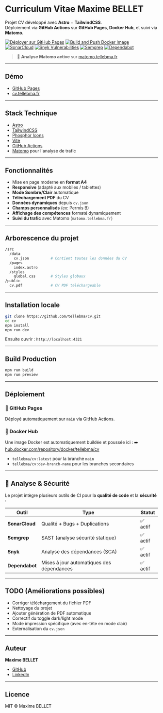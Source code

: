 # Curriculum Vitae Maxime BELLET

Projet CV développé avec **Astro** + **TailwindCSS**.  
Déploiement via **GitHub Actions** sur **GitHub Pages**, **Docker Hub**, et suivi via **Matomo**.

[![Déployer sur GitHub Pages](https://github.com/tellebma/cv/actions/workflows/deploy_github_pages.yml/badge.svg)](https://github.com/tellebma/cv/actions/workflows/deploy_github_pages.yml)
[![Build and Push Docker Image](https://github.com/tellebma/cv/actions/workflows/docker_publish.yml/badge.svg)](https://github.com/tellebma/cv/actions/workflows/docker_publish.yml)
[![SonarCloud](https://sonarcloud.io/api/project_badges/measure?project=tellebma_cv&metric=alert_status)](https://sonarcloud.io/summary/new_code?id=tellebma_cv)
[![Snyk Vulnerabilities](https://snyk.io/test/github/tellebma/cv/badge.svg)](https://snyk.io/test/github/tellebma/cv)
[![Semgrep](https://img.shields.io/badge/semgrep-scanning-brightgreen)](https://semgrep.dev/orgs/tellebma)
[![Dependabot](https://img.shields.io/badge/dependabot-enabled-brightgreen)](https://docs.github.com/en/code-security/supply-chain-security/keeping-your-dependencies-updated-automatically)

> 🎯 **Analyse Matomo active** sur [matomo.tellebma.fr](https://matomo.tellebma.fr)

---

## Démo

- [GitHub Pages](https://tellebma.github.io/cv)
- [cv.tellebma.fr](https://cv.tellebma.fr)

---

## Stack Technique

- [Astro](https://astro.build/)
- [TailwindCSS](https://tailwindcss.com/)
- [Phosphor Icons](https://phosphoricons.com/)
- [Vite](https://vitejs.dev/)
- [GitHub Actions](https://docs.github.com/actions)
- [Matomo](https://matomo.org/) pour l'analyse de trafic

---

## Fonctionnalités

- Mise en page moderne en **format A4**
- **Responsive** (adapté aux mobiles / tablettes)
- **Mode Sombre/Clair** automatique
- **Téléchargement PDF** du CV
- **Données dynamiques** depuis `cv.json`
- **Champs personnalisés** (ex: Permis B)
- **Affichage des compétences** formaté dynamiquement
- **Suivi du trafic** avec Matomo (`matomo.tellebma.fr`)

---

## Arborescence du projet

```bash
/src
  /data
    cv.json          # Contient toutes les données du CV
  /pages
    index.astro
  /styles
    global.css       # Styles globaux
/public
  cv.pdf             # CV PDF téléchargeable
````

---

## Installation locale

```bash
git clone https://github.com/tellebma/cv.git
cd cv
npm install
npm run dev
```

Ensuite ouvrir : `http://localhost:4321`

---

## Build Production

```bash
npm run build
npm run preview
```

---

## Déploiement

### 🚀 GitHub Pages

Déployé automatiquement sur `main` via GitHub Actions.

### 🐳 Docker Hub

Une image Docker est automatiquement buildée et poussée ici :
➡️ [hub.docker.com/repository/docker/tellebma/cv](https://hub.docker.com/repository/docker/tellebma/cv/general)

* `tellebma/cv:latest` pour la branche `main`
* `tellebma/cv:dev-branch-name` pour les branches secondaires

---

## 🔎 Analyse & Sécurité

Le projet intègre plusieurs outils de CI pour la **qualité de code** et la **sécurité** :

| Outil          | Type                                      | Statut  |
| -------------- | ----------------------------------------- | ------- |
| **SonarCloud** | Qualité + Bugs + Duplications             | ✅ actif |
| **Semgrep**    | SAST (analyse sécurité statique)          | ✅ actif |
| **Snyk**       | Analyse des dépendances (SCA)             | ✅ actif |
| **Dependabot** | Mises à jour automatiques des dépendances | ✅ actif |

---

## TODO (Améliorations possibles)

* Corriger téléchargement du fichier PDF
* Nettoyage du projet
* Ajouter génération de PDF automatique
* Correctif du toggle dark/light mode
* Mode impression spécifique (avec en-tête en mode clair)
* Externalisation du `cv.json`

---

## Auteur

**Maxime BELLET**

* [GitHub](https://github.com/tellebma)
* [LinkedIn](https://www.linkedin.com/in/maxime-bellet)

---

## Licence

MIT © Maxime BELLET


